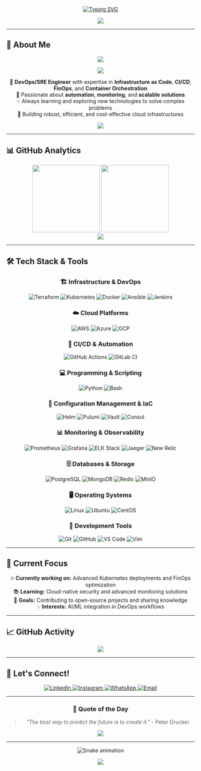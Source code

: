 <div align="center">
  
  [![Typing SVG](https://readme-typing-svg.demolab.com?font=Fira+Code&weight=700&size=28&pause=1000&color=00D4FF&center=true&vCenter=true&width=600&lines=Hello+World!+%F0%9F%91%8B;I'm+Gabriel+Alves+%F0%9F%9A%80;DevOps+%26+SRE+Engineer+%F0%9F%92%BB;Building+the+Future+with+Code+%F0%9F%9A%80)](https://git.io/typing-svg)

  <img src="https://capsule-render.vercel.app/api?type=waving&color=0D1117&customColorList=0,1,2&height=200&section=header&text=Gabriel%20Alves&fontSize=42&fontAlignY=35&desc=DevOps%20%7C%20SRE%20%7C%20Cloud%20Engineer&descAlignY=55&descAlign=center" />

</div>

---

## 🎯 About Me

<div align="center">
  
  <img src="https://readme-typing-svg.demolab.com?font=Fira+Code&weight=500&size=18&pause=1000&color=00D4FF&center=true&vCenter=true&width=800&lines=Passionate+about+creating+intelligent+solutions+and+automating+complex+processes" />

</div>

<p align="center">
  <img src="https://user-images.githubusercontent.com/73097560/115834477-dbab4500-a447-11eb-908a-139a6edaec5c.gif">
</p>

<div align="center">
  
  🚀 **DevOps/SRE Engineer** with expertise in **Infrastructure as Code**, **CI/CD**, **FinOps**, and **Container Orchestration**  
  🎯 Passionate about **automation**, **monitoring**, and **scalable solutions**  
  💡 Always learning and exploring new technologies to solve complex problems  
  🌟 Building robust, efficient, and cost-effective cloud infrastructures  

</div>

<p align="center">
  <img src="https://user-images.githubusercontent.com/73097560/115834477-dbab4500-a447-11eb-908a-139a6edaec5c.gif">
</p>

---

## 📊 GitHub Analytics

<div align="center">
  
  <img height="180em" src="https://github-readme-stats-sigma-five.vercel.app/api?username=Alves0611&show_icons=true&theme=tokyonight&count_private=true&hide_border=true&bg_color=0D1117&title_color=00D4FF&icon_color=00D4FF&text_color=FFFFFF"/>
  <img height="180em" src="https://github-readme-stats-sigma-five.vercel.app/api/top-langs/?username=Alves0611&layout=compact&langs_count=8&theme=tokyonight&hide_border=true&bg_color=0D1117&title_color=00D4FF&text_color=FFFFFF"/>
  
</div>

<div align="center">
  
  <img src="https://github-readme-streak-stats.herokuapp.com/?user=Alves0611&theme=tokyonight&hide_border=true&background=0D1117&stroke=00D4FF&ring=00D4FF&fire=00D4FF&currStreakNum=FFFFFF&sideNums=FFFFFF&currStreakLabel=FFFFFF&sideLabels=FFFFFF&dates=FFFFFF" />
  
</div>

---

## 🛠️ Tech Stack & Tools

<div align="center">
  
  ### 🏗️ Infrastructure & DevOps
  ![Terraform](https://img.shields.io/badge/Terraform-7B42BC?style=for-the-badge&logo=terraform&logoColor=white)
  ![Kubernetes](https://img.shields.io/badge/Kubernetes-326CE5?style=for-the-badge&logo=kubernetes&logoColor=white)
  ![Docker](https://img.shields.io/badge/Docker-2496ED?style=for-the-badge&logo=docker&logoColor=white)
  ![Ansible](https://img.shields.io/badge/Ansible-EE0000?style=for-the-badge&logo=ansible&logoColor=white)
  ![Jenkins](https://img.shields.io/badge/Jenkins-D24939?style=for-the-badge&logo=jenkins&logoColor=white)
  
  ### ☁️ Cloud Platforms
  ![AWS](https://img.shields.io/badge/AWS-FF9900?style=for-the-badge&logo=amazon-aws&logoColor=white)
  ![Azure](https://img.shields.io/badge/Azure-0078D4?style=for-the-badge&logo=microsoft-azure&logoColor=white)
  ![GCP](https://img.shields.io/badge/Google_Cloud-4285F4?style=for-the-badge&logo=google-cloud&logoColor=white)
  
  ### 🔧 CI/CD & Automation
  ![GitHub Actions](https://img.shields.io/badge/GitHub_Actions-2088FF?style=for-the-badge&logo=github-actions&logoColor=white)
  ![GitLab CI](https://img.shields.io/badge/GitLab_CI-FCA121?style=for-the-badge&logo=gitlab&logoColor=white)
  
  ### 💻 Programming & Scripting
  ![Python](https://img.shields.io/badge/Python-3776AB?style=for-the-badge&logo=python&logoColor=white)
  ![Bash](https://img.shields.io/badge/Bash-4EAA25?style=for-the-badge&logo=gnu-bash&logoColor=white)
  
  ### 🔧 Configuration Management & IaC
  ![Helm](https://img.shields.io/badge/Helm-0F1689?style=for-the-badge&logo=helm&logoColor=white)
  ![Pulumi](https://img.shields.io/badge/Pulumi-8A3391?style=for-the-badge&logo=pulumi&logoColor=white)
  ![Vault](https://img.shields.io/badge/Vault-000000?style=for-the-badge&logo=vault&logoColor=white)
  ![Consul](https://img.shields.io/badge/Consul-F24C53?style=for-the-badge&logo=consul&logoColor=white)
  
  ### 📊 Monitoring & Observability
  ![Prometheus](https://img.shields.io/badge/Prometheus-E6522C?style=for-the-badge&logo=prometheus&logoColor=white)
  ![Grafana](https://img.shields.io/badge/Grafana-F46800?style=for-the-badge&logo=grafana&logoColor=white)
  ![ELK Stack](https://img.shields.io/badge/ELK_Stack-005571?style=for-the-badge&logo=elastic&logoColor=white)
  ![Jaeger](https://img.shields.io/badge/Jaeger-000000?style=for-the-badge&logo=jaeger&logoColor=white)
  ![New Relic](https://img.shields.io/badge/New_Relic-008C99?style=for-the-badge&logo=newrelic&logoColor=white)
  
  ### 🗄️ Databases & Storage
  ![PostgreSQL](https://img.shields.io/badge/PostgreSQL-316192?style=for-the-badge&logo=postgresql&logoColor=white)
  ![MongoDB](https://img.shields.io/badge/MongoDB-4EA94B?style=for-the-badge&logo=mongodb&logoColor=white)
  ![Redis](https://img.shields.io/badge/Redis-DC382D?style=for-the-badge&logo=redis&logoColor=white)
  ![MinIO](https://img.shields.io/badge/MinIO-000000?style=for-the-badge&logo=minio&logoColor=white)
  
  ### 🖥️ Operating Systems
  ![Linux](https://img.shields.io/badge/Linux-FCC624?style=for-the-badge&logo=linux&logoColor=black)
  ![Ubuntu](https://img.shields.io/badge/Ubuntu-E95420?style=for-the-badge&logo=ubuntu&logoColor=white)
  ![CentOS](https://img.shields.io/badge/CentOS-262577?style=for-the-badge&logo=centos&logoColor=white)
  
  ### 🔨 Development Tools
  ![Git](https://img.shields.io/badge/Git-F05032?style=for-the-badge&logo=git&logoColor=white)
  ![GitHub](https://img.shields.io/badge/GitHub-181717?style=for-the-badge&logo=github&logoColor=white)
  ![VS Code](https://img.shields.io/badge/VS_Code-007ACC?style=for-the-badge&logo=visual-studio-code&logoColor=white)
  ![Vim](https://img.shields.io/badge/Vim-019733?style=for-the-badge&logo=vim&logoColor=white)
  
</div>

---

## 🎯 Current Focus

<div align="center">
  
  🔥 **Currently working on:** Advanced Kubernetes deployments and FinOps optimization  
  📚 **Learning:** Cloud-native security and advanced monitoring solutions  
  🎯 **Goals:** Contributing to open-source projects and sharing knowledge  
  💡 **Interests:** AI/ML integration in DevOps workflows  

</div>

---

## 📈 GitHub Activity

<div align="center">
  
  <img src="https://github-readme-activity-graph.vercel.app/graph?username=Alves0611&theme=tokyo-night&hide_border=true&bg_color=0D1117&color=00D4FF&line=00D4FF&point=FFFFFF" />
  
</div>

---

## 🤝 Let's Connect!

<div align="center">
  
  <a href="https://www.linkedin.com/in/gabrielalvesss/" target="_blank">
    <img src="https://img.shields.io/badge/LinkedIn-0077B5?style=for-the-badge&logo=linkedin&logoColor=white" alt="LinkedIn" />
  </a>
  
  <a href="https://www.instagram.com/gzinn7/" target="_blank">
    <img src="https://img.shields.io/badge/Instagram-E4405F?style=for-the-badge&logo=instagram&logoColor=white" alt="Instagram" />
  </a>
  
  <a href="https://web.whatsapp.com/send?l=en&phone=+5511956949234" target="_blank">
    <img src="https://img.shields.io/badge/WhatsApp-25D366?style=for-the-badge&logo=whatsapp&logoColor=white" alt="WhatsApp" />
  </a>
  
  <a href="mailto:gabriel.alves@example.com" target="_blank">
    <img src="https://img.shields.io/badge/Email-D14836?style=for-the-badge&logo=gmail&logoColor=white" alt="Email" />
  </a>
  
</div>

---

<div align="center">
  
  ### 💬 Quote of the Day
  > *"The best way to predict the future is to create it."* - Peter Drucker
  
  <img src="https://readme-typing-svg.demolab.com?font=Fira+Code&weight=500&size=16&pause=1000&color=00D4FF&center=true&vCenter=true&width=600&lines=Thanks+for+visiting!+%F0%9F%98%8A;Feel+free+to+explore+my+repositories+%F0%9F%9A%80;Let's+build+something+amazing+together!+%F0%9F%9A%80" />
  
</div>

---

<div align="center">
  
  ![Snake animation](https://github.com/Alves0611/Alves0611/blob/output/github-contribution-grid-snake.svg)
  
  <img src="https://capsule-render.vercel.app/api?type=waving&color=0D1117&customColorList=0,1,2&height=100&section=footer" />
  
</div>

